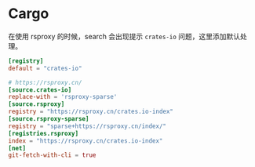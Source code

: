 # Cargo 

在使用 rsproxy 的时候，search 会出现提示 `crates-io` 问题，这里添加默认处理。

```toml 
[registry]
default = "crates-io"

# https://rsproxy.cn/
[source.crates-io]
replace-with = 'rsproxy-sparse'
[source.rsproxy]
registry = "https://rsproxy.cn/crates.io-index"
[source.rsproxy-sparse]
registry = "sparse+https://rsproxy.cn/index/"
[registries.rsproxy]
index = "https://rsproxy.cn/crates.io-index"
[net]
git-fetch-with-cli = true
```
